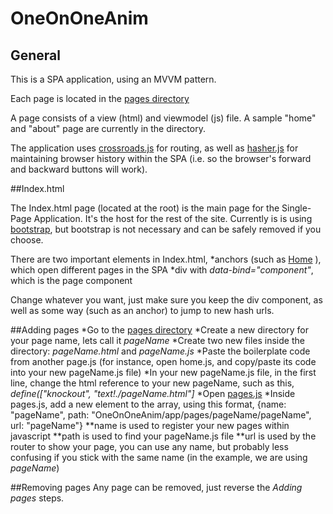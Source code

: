 # OneOnOneAnim

## General

This is a SPA application, using an MVVM pattern.

Each page is located in the [pages directory](/app/pages)

A page consists of a view (html) and viewmodel (js) file. A sample "home" and "about" page are currently in the directory.

The application uses [crossroads.js](https://millermedeiros.github.io/crossroads.js/) for routing, as well as [hasher.js](https://github.com/millermedeiros/hasher/) for maintaining browser history within the SPA (i.e. so the browser's forward and backward buttons will work).

##Index.html

The Index.html page (located at the root) is the main page for the Single-Page Application. It's the host for the rest of the site. Currently is is using [bootstrap](http://getbootstrap.com/), but bootstrap is not necessary and can be safely removed if you choose.

There are two important elements in Index.html,
*anchors (such as <a href="#">Home</a> ), which open different pages in the SPA
*div with _data-bind="component"_, which is the page component

Change whatever you want, just make sure you keep the div component, as well as some way (such as an anchor) to jump to new hash urls.

##Adding pages
*Go to the [pages directory](/app/pages)
*Create a new directory for your page name, lets call it _pageName_
*Create two new files inside the directory: _pageName.html_ and _pageName.js_
*Paste the boilerplate code from another page.js (for instance, open home.js, and copy/paste its code into your new pageName.js file)
*In your new pageName.js file, in the first line, change the html reference to your new pageName, such as this, _define(["knockout", *"text!./pageName.html"*]_
*Open [pages.js](/app/pages/pages.js)
*Inside pages.js, add a new element to the array, using this format, {name: "pageName", path: "OneOnOneAnim/app/pages/pageName/pageName", url: "pageName"}
**name is used to register your new pages within javascript
**path is used to find your pageName.js file
**url is used by the router to show your page, you can use any name, but probably less confusing if you stick with the same name (in the example, we are using _pageName_)

##Removing pages
Any page can be removed, just reverse the _Adding pages_ steps. 



